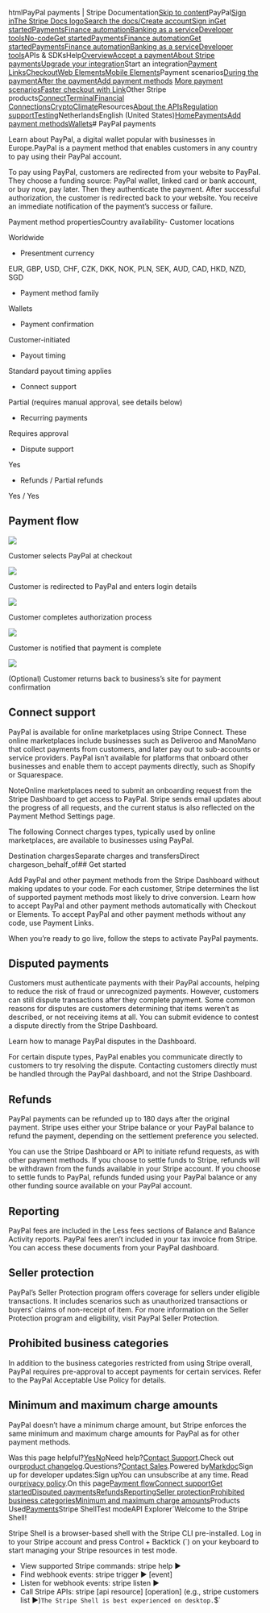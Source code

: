 htmlPayPal payments | Stripe Documentation[Skip to content](#main-content)PayPal[Sign in](https://dashboard.stripe.com/login?redirect=https%3A%2F%2Fdocs.stripe.com%2Fpayments%2Fpaypal)[The Stripe Docs logo](/)[Search the docs/](#)[Create account](https://dashboard.stripe.com/register)[Sign in](https://dashboard.stripe.com/login?redirect=https%3A%2F%2Fdocs.stripe.com%2Fpayments%2Fpaypal)[Get started](/get-started)[Payments](/payments)[Finance automation](/finance-automation)[Banking as a service](/financial-services)[Developer tools](/development)[No-code](/no-code)[Get started](/get-started)[Payments](/payments)[Finance automation](/finance-automation)[](#)[Get started](/get-started)[Payments](/payments)[Finance automation](/finance-automation)[Banking as a service](/financial-services)[Developer tools](/development)[](#)APIs & SDKsHelp[Overview](/docs/payments)[Accept a payment](#)[About Stripe payments](#)[Upgrade your integration](/docs/payments/upgrades)Start an integration[Payment Links](#)[Checkout](#)[Web Elements](#)[Mobile Elements](#)Payment scenarios[During the payment](#)[After the payment](#)[Add payment methods](#)
[More payment scenarios](#)[Faster checkout with Link](#)Other Stripe products[Connect](#)[Terminal](#)[Financial Connections](#)[Crypto](#)[Climate](#)Resources[About the APIs](#)[Regulation support](#)[Testing](/docs/testing)NetherlandsEnglish (United States)[](#)[](#)[Home](/docs)[Payments](/docs/payments)[Add payment methods](/docs/payments/payment-methods/overview)[Wallets](/docs/payments/wallets)# PayPal payments

Learn about PayPal, a digital wallet popular with businesses in Europe.PayPal is a payment method that enables customers in any country to pay using their PayPal account.

To pay using PayPal, customers are redirected from your website to PayPal. They choose a funding source: PayPal wallet, linked card or bank account, or buy now, pay later. Then they authenticate the payment. After successful authorization, the customer is redirected back to your website. You receive an immediate notification of the payment’s success or failure.

Payment method propertiesCountry availability- Customer locations

Worldwide


- Presentment currency

EUR, GBP, USD, CHF, CZK, DKK, NOK, PLN, SEK, AUD, CAD, HKD, NZD, SGD


- Payment method family

Wallets


- Payment confirmation

Customer-initiated


- Payout timing

Standard payout timing applies


- Connect support

Partial (requires manual approval, see details below)


- Recurring payments

Requires approval


- Dispute support

Yes


- Refunds / Partial refunds

Yes / Yes



## Payment flow

![](https://b.stripecdn.com/docs-statics-srv/assets/checkout.4af16ecfd4f0a3f4044c56d6100c4a42.svg)

Customer selects PayPal at checkout

![](https://b.stripecdn.com/docs-statics-srv/assets/redirect.f6e6ccf58078e0a25815560086204c24.svg)

Customer is redirected to PayPal and enters login details

![](https://b.stripecdn.com/docs-statics-srv/assets/pincode-sms.d10a5a14a3a7e5d3c00942531f9143cd.svg)

Customer completes authorization process

![](https://b.stripecdn.com/docs-statics-srv/assets/redirect-success.740e23b33b6f52a746e8ec50285e2805.svg)

Customer is notified that payment is complete

![](https://b.stripecdn.com/docs-statics-srv/assets/success.1ee3b6d34d944693e654e84f6d1be9f3.svg)

(Optional) Customer returns back to business’s site for payment confirmation

## Connect support

PayPal is available for online marketplaces using Stripe Connect. These online marketplaces include businesses such as Deliveroo and ManoMano that collect payments from customers, and later pay out to sub-accounts or service providers. PayPal isn’t available for platforms that onboard other businesses and enable them to accept payments directly, such as Shopify or Squarespace.

NoteOnline marketplaces need to submit an onboarding request from the Stripe Dashboard to get access to PayPal. Stripe sends email updates about the progress of all requests, and the current status is also reflected on the Payment Method Settings page.

The following Connect charges types, typically used by online marketplaces, are available to businesses using PayPal.

Destination chargesSeparate charges and transfersDirect chargeson_behalf_of## Get started

Add PayPal and other payment methods from the Stripe Dashboard without making updates to your code. For each customer, Stripe determines the list of supported payment methods most likely to drive conversion. Learn how to accept PayPal and other payment methods automatically with Checkout or Elements. To accept PayPal and other payment methods without any code, use Payment Links.

When you’re ready to go live, follow the steps to activate PayPal payments.

## Disputed payments

Customers must authenticate payments with their PayPal accounts, helping to reduce the risk of fraud or unrecognized payments. However, customers can still dispute transactions after they complete payment. Some common reasons for disputes are customers determining that items weren’t as described, or not receiving items at all. You can submit evidence to contest a dispute directly from the Stripe Dashboard.

Learn how to manage PayPal disputes in the Dashboard.

For certain dispute types, PayPal enables you communicate directly to customers to try resolving the dispute. Contacting customers directly must be handled through the PayPal dashboard, and not the Stripe Dashboard.

## Refunds

PayPal payments can be refunded up to 180 days after the original payment. Stripe uses either your Stripe balance or your PayPal balance to refund the payment, depending on the settlement preference you selected.

You can use the Stripe Dashboard or API to initiate refund requests, as with other payment methods. If you choose to settle funds to Stripe, refunds will be withdrawn from the funds available in your Stripe account. If you choose to settle funds to PayPal, refunds funded using your PayPal balance or any other funding source available on your PayPal account.

## Reporting

PayPal fees are included in the Less fees sections of Balance and Balance Activity reports. PayPal fees aren’t included in your tax invoice from Stripe. You can access these documents from your PayPal dashboard.

## Seller protection

PayPal’s Seller Protection program offers coverage for sellers under eligible transactions. It includes scenarios such as unauthorized transactions or buyers’ claims of non-receipt of item. For more information on the Seller Protection program and eligibility, visit PayPal Seller Protection.

## Prohibited business categories

In addition to the business categories restricted from using Stripe overall, PayPal requires pre-approval to accept payments for certain services. Refer to the PayPal Acceptable Use Policy for details.

## Minimum and maximum charge amounts

PayPal doesn’t have a minimum charge amount, but Stripe enforces the same minimum and maximum charge amounts for PayPal as for other payment methods.

Was this page helpful?[Yes](#)[No](#)Need help?[Contact Support](https://support.stripe.com/).Check out our[product changelog](https://stripe.com/blog/changelog).Questions?[Contact Sales](https://stripe.com/contact/sales).Powered by[Markdoc](https://markdoc.dev)Sign up for developer updates:Sign upYou can unsubscribe at any time. Read our[privacy policy](https://stripe.com/privacy).On this page[Payment flow](#payment-flow)[Connect support](#connect)[Get started](#get-started)[Disputed payments](#disputed-payments)[Refunds](#refunds)[Reporting](#reporting)[Seller protection](#seller-protection)[Prohibited business categories](#prohibited-business-categories)[Minimum and maximum charge amounts](#minimum-and-maximum-charge-amounts)Products Used[Payments](/payments)Stripe ShellTest modeAPI Explorer[](https://stripe.com/docs/stripe-cli#install)`Welcome to the Stripe Shell!

Stripe Shell is a browser-based shell with the Stripe CLI pre-installed. Log in to your
Stripe account and press Control + Backtick (`) on your keyboard to start managing your Stripe
resources in test mode.

- View supported Stripe commands: stripe help ▶️
- Find webhook events: stripe trigger ▶️ [event]
- Listen for webhook events: stripe listen ▶
- Call Stripe APIs: stripe [api resource] [operation] (e.g., stripe customers list ▶️)`The Stripe Shell is best experienced on desktop.`$`